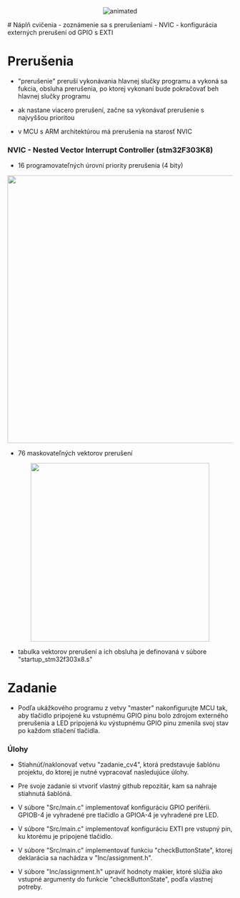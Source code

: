 <p align="center">
  <img src="https://user-images.githubusercontent.com/91337423/140045087-c87840bc-d3f0-45fe-9165-24db8b810aa1.gif" alt="animated" />
</p>
# Náplň cvičenia
- zoznámenie sa s prerušeniami - NVIC
- konfigurácia externých prerušení od GPIO s EXTI

# Prerušenia
- "prerušenie" preruší vykonávania hlavnej slučky programu a vykoná sa fukcia, obsluha prerušenia, po ktorej vykonaní bude pokračovať beh hlavnej slučky programu

- ak nastane viacero prerušení, začne sa vykonávať prerušenie s najvyššou prioritou

- v MCU s ARM architektúrou má prerušenia na starosť NVIC

### NVIC - Nested Vector Interrupt Controller (stm32F303K8)
- 16 programovateľných úrovní priority prerušenia (4 bity)
<p align="center">
    <img src="https://community.arm.com/cfs-file/__key/communityserver-blogs-components-weblogfiles/00-00-00-21-42/4212.figure_5F00_2_5F00_nested_5F00_interrupt.jpg" width="600">
</p>

- 76 maskovateľných vektorov prerušení
<p align="center">
    <img src="https://community.arm.com/cfs-file/__key/communityserver-blogs-components-weblogfiles/00-00-00-21-42/6378.figure_5F00_3_5F00_nvic.jpg" width="400">
</p>

- tabulka vektorov prerušení a ich obsluha je definovaná v súbore "startup_stm32f303x8.s"

# Zadanie
- Podľa ukážkového programu z vetvy "master" nakonfigurujte MCU tak, aby tlačidlo pripojené ku vstupnému GPIO pinu bolo zdrojom externého prerušenia a LED pripojená ku výstupnému GPIO pinu zmenila svoj stav po každom stlačení tlačidla.

### Úlohy
- Stiahnúť/naklonovať vetvu "zadanie_cv4", ktorá predstavuje šablónu projektu, do ktorej je nutné vypracovať nasledujúce úlohy.
- Pre svoje zadanie si vtvoriť vlastný github repozitár, kam sa nahraje stiahnutá šablóná.

- V súbore "Src/main.c" implementovať konfiguráciu GPIO periférii. GPIOB-4 je vyhradené pre tlačidlo a GPIOA-4 je vyhradené pre LED.
- V súbore "Src/main.c" implementovať konfiguráciu EXTI pre vstupný pin, ku ktorému je pripojené tlačidlo.
- V súbore "Src/main.c" implementovať funkciu "checkButtonState", ktorej deklarácia sa nachádza v "Inc/assignment.h".
- V súbore "Inc/assignment.h" upraviť hodnoty makier, ktoré slúžia ako vstupné argumenty do funkcie "checkButtonState", podľa vlastnej potreby.
